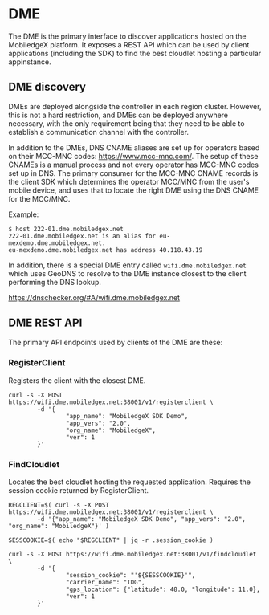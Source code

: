 # DME

The DME is the primary interface to discover applications hosted on the
MobiledgeX platform. It exposes a REST API which can be used by client
applications (including the SDK) to find the best cloudlet hosting a particular
appinstance.

## DME discovery

DMEs are deployed alongside the controller in each region cluster. However,
this is not a hard restriction, and DMEs can be deployed anywhere necessary,
with the only requirement being that they need to be able to establish a
communication channel with the controller.

In addition to the DMEs, DNS CNAME aliases are set up for operators based on
their MCC-MNC codes: https://www.mcc-mnc.com/. The setup of these CNAMEs is a
manual process and not every operator has MCC-MNC codes set up in DNS. The
primary consumer for the MCC-MNC CNAME records is the client SDK which
determines the operator MCC/MNC from the user's mobile device, and uses that to
locate the right DME using the DNS CNAME for the MCC/MNC.

Example:
```
$ host 222-01.dme.mobiledgex.net
222-01.dme.mobiledgex.net is an alias for eu-mexdemo.dme.mobiledgex.net.
eu-mexdemo.dme.mobiledgex.net has address 40.118.43.19
```

In addition, there is a special DME entry called `wifi.dme.mobiledgex.net`
which uses GeoDNS to resolve to the DME instance closest to the client
performing the DNS lookup.

https://dnschecker.org/#A/wifi.dme.mobiledgex.net

## DME REST API

The primary API endpoints used by clients of the DME are these:

### RegisterClient

Registers the client with the closest DME.

```shell
curl -s -X POST https://wifi.dme.mobiledgex.net:38001/v1/registerclient \
        -d '{
                "app_name": "MobiledgeX SDK Demo",
                "app_vers": "2.0",
                "org_name": "MobiledgeX",
                "ver": 1
        }'
```

### FindCloudlet

Locates the best cloudlet hosting the requested application.  Requires the
session cookie returned by RegisterClient.

```shell
REGCLIENT=$( curl -s -X POST https://wifi.dme.mobiledgex.net:38001/v1/registerclient \
        -d '{"app_name": "MobiledgeX SDK Demo", "app_vers": "2.0", "org_name": "MobiledgeX"}' )

SESSCOOKIE=$( echo "$REGCLIENT" | jq -r .session_cookie )

curl -s -X POST https://wifi.dme.mobiledgex.net:38001/v1/findcloudlet \
        -d '{
                "session_cookie": "'${SESSCOOKIE}'",
                "carrier_name": "TDG",
                "gps_location": {"latitude": 48.0, "longitude": 11.0},
                "ver": 1
        }'
```
